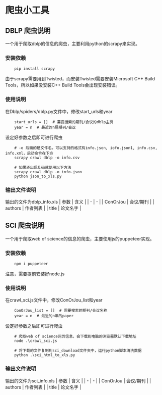 # 爬虫小工具
## DBLP 爬虫说明
一个用于爬取dblp的信息的爬虫，主要利用python的scrapy来实现。
### 安装依赖
```
    pip install scrapy
```
由于scrapy需要用到Twisted，而安装Twisted需要安装Microsoft C++ Build Tools，所以如果没安装C++ Build Tools会出现安装错误。

### 使用说明
在Dblp/spiders/dblp.py文件中，修改start_urls和year
```
    start_urls = []  # 需要搜索的期刊/会议的dblp主页
    year = n  # 最近的n届期刊/会议
```
设定好参数之后即可进行爬虫
```
    # -o 后面的是文件名，可以支持的格式有info.json, iofo.json1, info.csv, info.xml，启动命令在下方
    scrapy crawl dblp -o info.csv

    # 如果还出现乱码就使用以下方法
    scrapy crawl dblp -o info.json
    python json_to_xls.py
```

### 输出文件说明
输出的文件为dblp_info.xls
| 参数 | 含义 |
| - | - |
| ConOrJou | 会议/期刊 |
| authors | 作者列表 |
| title | 论文名字 |

## SCI 爬虫说明
一个用于爬取web of science的信息的爬虫，主要使用js的puppeteer实现。
### 安装依赖
```
    npm i puppeteer
```
注意，需要提前安装好node.js

### 使用说明
在crawl_sci.js文件中，修改ConOrJou_list和year
```
    ConOrJou_list = []  # 需要搜索的期刊/会议名称
    year = n  # 最近的n年的paper
```
设定好参数之后即可进行爬虫
```
    # 爬取web of science网页信息，会下载到电脑的浏览器默认下载地址
    node .\crawl_sci.js

    # 将下载的文件复制到sci_download文件夹中，运行python脚本清洗数据
    python .\sci_html_to_xls.py
```

### 输出文件说明
输出的文件为sci_info.xls
| 参数 | 含义 |
| - | - |
| ConOrJou | 会议/期刊 |
| authors | 作者列表 |
| title | 论文名字 |
